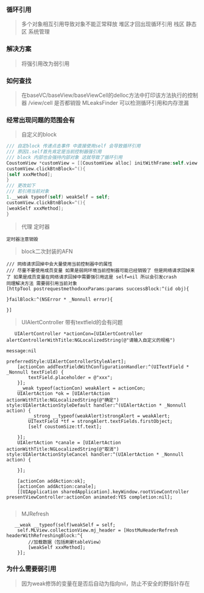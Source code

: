 ### 循环引用
>多个对象相互引用导致对象不能正常释放
>堆区才回出现循环引用 栈区 静态区 系统管理

### 解决方案
>将强引用改为弱引用


### 如何查找
>在baseVC/baseView/baseViewCell的delloc方法中打印该方法执行的控制器 /view/cell 是否都销毁
>MLeaksFinder 可以检测循环引用和内存泄漏


### 经常出现问题的范围会有
>自定义的block
>
>>
```objective-c
/// 自定block 传递点击事件 中直接使用self 会导致循环引用
/// 原因1.self首先肯定是当前控制器强引用
/// block 内部也会强持内部对象 这就导致了循环引用
CoustomView *customView = [[CoustomView alloc] initWithFrame:self.view.bounds];
customView.clickBtnBlock=^(){
[self xxxMethod];
}
/// 更改如下
/// 若引用当前对象 
1.__weak typeof(self) weakSelf = self;
customView.clickBtnBlock=^(){
[weakSelf xxxMethod];
}
```
>代理
>定时器
>
>>
```
定时器注意销毁
```
>block二次封装的AFN
>
>>
```
/// 网络请求回掉中会大量使用当前控制器中的属性
/// 尽量不要使用成员变量 如果是弱网环境当前控制器可能已经销毁了 但是网络请求回掉来了 如果是成员变量在网络请求回掉中需要强引用这是 self=nil 所以会引发crash
同理解决方法 需要弱引用当前对象
[httpTool postrequestmethodxxxParams:params successBlock:^(id obj){

}failBlock:^(NSError * _Nonnull error){

}]
```
>UIAlertController 带有textfield的会有问题
>
>>
```
   UIAlertController *actionCon=[UIAlertController alertControllerWithTitle:NGLocalizedString(@"请输入自定义的规格")
                                                                     message:nil
                                                              preferredStyle:UIAlertControllerStyleAlert];
    [actionCon addTextFieldWithConfigurationHandler:^(UITextField * _Nonnull textField) {
        textField.placeholder = @"xxx";
    }];
    __weak typeof(actionCon) weakAlert = actionCon;
    UIAlertAction *ok = [UIAlertAction actionWithTitle:NGLocalizedString(@"确定") style:UIAlertActionStyleDefault handler:^(UIAlertAction * _Nonnull action) {
        __strong __typeof(weakAlert)strongAlert = weakAlert;
        UITextField *tf = strongAlert.textFields.firstObject;
        [self coustomSize:tf.text];
        
    }];
    UIAlertAction *canale = [UIAlertAction actionWithTitle:NGLocalizedString(@"取消") style:UIAlertActionStyleCancel handler:^(UIAlertAction * _Nonnull action) {
            
    }];
    
    [actionCon addAction:ok];
    [actionCon addAction:canale];
    [[UIApplication sharedApplication].keyWindow.rootViewController presentViewController:actionCon animated:YES completion:nil];
    
```
>MJRefresh
>
>>
```
   __weak __typeof(self)weakSelf = self;
    self.MLView.collectionView.mj_header = [HostMuHeaderRefresh headerWithRefreshingBlock:^{
        //加载数据（包括刷新tableView）
        [weakSelf xxxMethod];
    }];
```
### 为什么需要弱引用
>因为weak修饰的变量在是否后自动为指向nil，防止不安全的野指针存在

